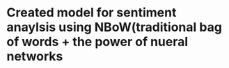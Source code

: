 # Created model for sentiment anaylsis using NBoW(traditional bag of words + the power of nueral networks
